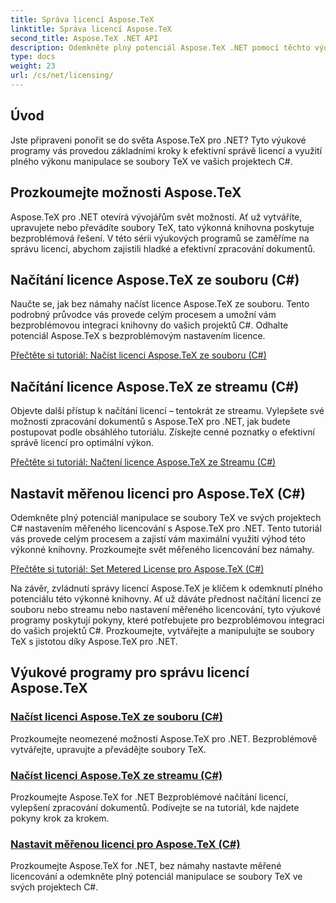 ```yaml
---
title: Správa licencí Aspose.TeX
linktitle: Správa licencí Aspose.TeX
second_title: Aspose.TeX .NET API
description: Odemkněte plný potenciál Aspose.TeX .NET pomocí těchto výukových programů. Naučte se spravovat licence, zlepšit zpracování dokumentů a prozkoumat neomezené možnosti.
type: docs
weight: 23
url: /cs/net/licensing/
---
```

## Úvod

Jste připraveni ponořit se do světa Aspose.TeX pro .NET? Tyto výukové programy vás provedou základními kroky k efektivní správě licencí a využití plného výkonu manipulace se soubory TeX ve vašich projektech C#.

## Prozkoumejte možnosti Aspose.TeX

Aspose.TeX pro .NET otevírá vývojářům svět možností. Ať už vytváříte, upravujete nebo převádíte soubory TeX, tato výkonná knihovna poskytuje bezproblémová řešení. V této sérii výukových programů se zaměříme na správu licencí, abychom zajistili hladké a efektivní zpracování dokumentů.

## Načítání licence Aspose.TeX ze souboru (C#)

Naučte se, jak bez námahy načíst licence Aspose.TeX ze souboru. Tento podrobný průvodce vás provede celým procesem a umožní vám bezproblémovou integraci knihovny do vašich projektů C#. Odhalte potenciál Aspose.TeX s bezproblémovým nastavením licence.

[Přečtěte si tutoriál: Načíst licenci Aspose.TeX ze souboru (C#)](./load-license-from-file-csharp/)

## Načítání licence Aspose.TeX ze streamu (C#)

Objevte další přístup k načítání licencí – tentokrát ze streamu. Vylepšete své možnosti zpracování dokumentů s Aspose.TeX pro .NET, jak budete postupovat podle obsáhlého tutoriálu. Získejte cenné poznatky o efektivní správě licencí pro optimální výkon.

[Přečtěte si tutoriál: Načtení licence Aspose.TeX ze Streamu (C#)](./load-license-from-stream-csharp/)

## Nastavit měřenou licenci pro Aspose.TeX (C#)

Odemkněte plný potenciál manipulace se soubory TeX ve svých projektech C# nastavením měřeného licencování s Aspose.TeX pro .NET. Tento tutoriál vás provede celým procesem a zajistí vám maximální využití výhod této výkonné knihovny. Prozkoumejte svět měřeného licencování bez námahy.

[Přečtěte si tutoriál: Set Metered License pro Aspose.TeX (C#)](./set-metered-license-csharp/)

Na závěr, zvládnutí správy licencí Aspose.TeX je klíčem k odemknutí plného potenciálu této výkonné knihovny. Ať už dáváte přednost načítání licencí ze souboru nebo streamu nebo nastavení měřeného licencování, tyto výukové programy poskytují pokyny, které potřebujete pro bezproblémovou integraci do vašich projektů C#. Prozkoumejte, vytvářejte a manipulujte se soubory TeX s jistotou díky Aspose.TeX pro .NET.
## Výukové programy pro správu licencí Aspose.TeX
### [Načíst licenci Aspose.TeX ze souboru (C#)](./load-license-from-file-csharp/)
Prozkoumejte neomezené možnosti Aspose.TeX pro .NET. Bezproblémově vytvářejte, upravujte a převádějte soubory TeX.
### [Načíst licenci Aspose.TeX ze streamu (C#)](./load-license-from-stream-csharp/)
Prozkoumejte Aspose.TeX for .NET Bezproblémové načítání licencí, vylepšení zpracování dokumentů. Podívejte se na tutoriál, kde najdete pokyny krok za krokem.
### [Nastavit měřenou licenci pro Aspose.TeX (C#)](./set-metered-license-csharp/)
Prozkoumejte Aspose.TeX for .NET, bez námahy nastavte měřené licencování a odemkněte plný potenciál manipulace se soubory TeX ve svých projektech C#.